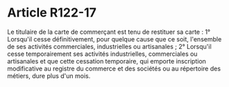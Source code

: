 # Article R122-17

Le titulaire de la carte de commerçant est tenu de restituer sa carte :   1° Lorsqu'il cesse définitivement, pour quelque cause que ce soit, l'ensemble de ses activités commerciales, industrielles ou artisanales ;   2° Lorsqu'il cesse temporairement ses activités industrielles, commerciales ou artisanales et que cette cessation temporaire, qui emporte inscription modificative au registre du commerce et des sociétés ou au répertoire des métiers, dure plus d'un mois.